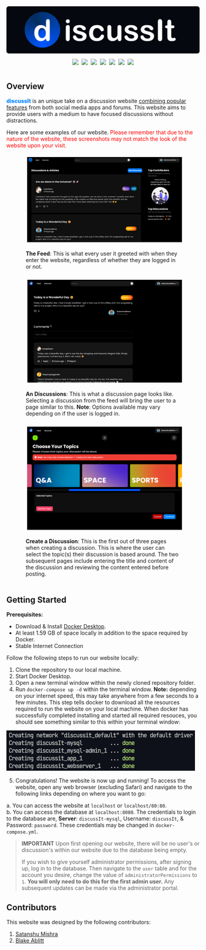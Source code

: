 <div align="center" style="width:100%; display: flex; flex-direction:column; justify-content: center;">
   <div style="width:100%; display: flex; justify-content: center;">
      <img src="./app/public/images/readme-resources/README-banner.png">
   </div>
   <div style="width:100%; display: flex; justify-content: center; flex-wrap:wrap; margin: 10px 0;">
      <img style="padding: 4px;" src="https://img.shields.io/badge/html5-%23E34F26.svg?style=for-the-badge&logo=html5&logoColor=white">
      <img style="padding: 4px;" src="https://img.shields.io/badge/css3-%231572B6.svg?style=for-the-badge&logo=css3&logoColor=white">
      <img style="padding: 4px;" src="https://img.shields.io/badge/mysql-%2300f.svg?style=for-the-badge&logo=mysql&logoColor=white">
      <img style="padding: 4px;" src="https://img.shields.io/badge/javascript-%23323330.svg?style=for-the-badge&logo=javascript&logoColor=%23F7DF1E">
      <img style="padding: 4px;" src="https://img.shields.io/badge/php-%23777BB4.svg?style=for-the-badge&logo=php&logoColor=white">
      <img style="padding: 4px;" src="https://img.shields.io/badge/docker-%230db7ed.svg?style=for-the-badge&logo=docker&logoColor=white">
      <img style="padding: 4px;" src="https://img.shields.io/badge/nginx-%23009639.svg?style=for-the-badge&logo=nginx&logoColor=white">
   </div>
</div>

## Overview

<p> <b style="color:#0085FF; font-weight: 800;">discussIt</b> is an unique take on a discussion website <span style="text-decoration: underline;">combining popular features</span> from both social media apps and forums. This website aims to provide users with a medium to have focused discussions without distractions.
</p>

<p>
Here are some examples of our website. <span style="color: red;"> Please remember that due to the nature of the website, these screenshots may not match the look of the website upon your visit.</span>
</p>

<div style="width:100%; display: flex; justify-content: center; flex-wrap:wrap; margin: 10px 0;">
   <div style="padding: 4px; width: 80%;">
      <img style="padding: 4px;" src="./app/public/images/readme-resources/visual-a.png">
      <p><b>The Feed</b>: This is what every user it greeted with when they enter the website, regardless of whether they are logged in or not.</p>
   </div>
   <div style="padding: 4px; width: 80%;">
   <img style="padding: 4px;" src="./app/public/images/readme-resources/visual-b.png">
      <p><b>An Discussions</b>: This is what a discussion page looks like. Selecting a discussion from the feed will bring the user to a page similar to this. <b>Note</b>: Options available may vary depending on if the user is logged in.</p>
   </div>
   <div style="padding: 4px; width: 80%;">
   <img style="padding: 4px;" src="./app/public/images/readme-resources/visual-c.png">
      <p><b>Create a Discussion</b>: This is the first out of three pages when creating a discussion. This is where the user can select the topic(s) their discussion is based around. The two subsequent pages include entering the title and content of the discussion and reviewing the content entered before posting.</p>
   </div>

</div>

## Getting Started

**Prerequisites:**

- Download & Install [Docker Desktop](https://www.docker.com/).
- At least 1.59 GB of space locally in addition to the space required by Docker.
- Stable Internet Connection

Follow the following steps to run our website locally:

1. Clone the repository to our local machine.
2. Start Docker Desktop.
3. Open a new terminal window within the newly cloned repository folder.
4. Run `docker-compose up -d` within the terminal window. **Note:** depending on your internet speed, this may take
   anywhere from a few seconds to a few minutes. This step tells docker to download all the resources required to run the
   website on your local machine. When docker has successfully completed installing and started all required resouces, you
   should see something similar to this within your terminal window:

![](./started-state.png)

5. Congratulations! The website is now up and running! To access the website, open any web browser (excluding Safari)
   and navigate to the following links depending on where you want to go:

a. You can access the website at `localhost` or `localhost/80:80`.<br />
b. You can access the database at `localhost:8080`. The credentials to login to the database are, **Server**:
`discussIt-mysql`, Username: `discussIt`, & Password: `password`. These credentials may be changed in
`docker-compose.yml`.

> **IMPORTANT**
> Upon first opening our website, there will be no user's or discussion's within our website due to the database being
> empty.
>
> If you wish to give yourself administrator permissions, after signing up, log in to the database. Then navigate to the
> `user` table and for the account you desire, change the value of `administratorPermissions` to `1`. **You will only need
> to do this for the first admin user.** Any subsequent updates can be made via the administrator portal.

## Contributors

This website was designed by the following contributors:

1. [Satanshu Mishra](https://github.com/SatanshuMishra)
2. [Blake Ablitt](https://github.com/blakeablitt)
